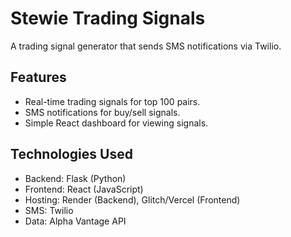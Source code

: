 # Stewie Trading Signals

A trading signal generator that sends SMS notifications via Twilio.

## Features
- Real-time trading signals for top 100 pairs.
- SMS notifications for buy/sell signals.
- Simple React dashboard for viewing signals.

## Technologies Used
- Backend: Flask (Python)
- Frontend: React (JavaScript)
- Hosting: Render (Backend), Glitch/Vercel (Frontend)
- SMS: Twilio
- Data: Alpha Vantage API
